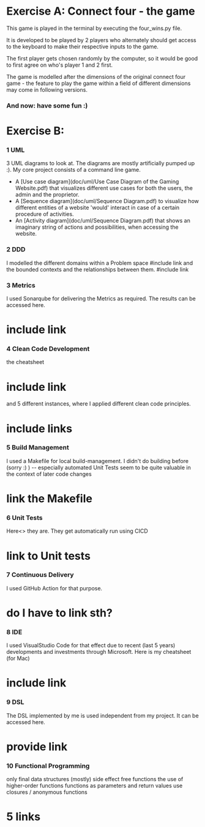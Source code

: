 # Exercise A: Connect four - the game

This game is played in the terminal by executing the four_wins.py file. 

It is developed to be played by 2 players who alternately should get access to the keyboard to make their respective inputs to the game. 

The first player gets chosen randomly by the computer, so it would be good to first agree on who's player 1 and 2 first.  

The game is modelled after the dimensions of the original connect four game - the feature to play the game within a field of different dimensions may come in following versions. 

### And now: have some fun :)

# Exercise B: 

### 1 UML
3 UML diagrams to look at. The diagrams are mostly artificially pumped up :). My core project consists of a command line game.

* A [Use case diagram](doc/uml/Use Case Diagram of the Gaming Website.pdf) that visualizes different use cases for both the users, the admin and the proprietor.
* A [Sequence diagram](doc/uml/Sequence Diagram.pdf) to visualize how different entities of a website 'would' interact in case of a certain procedure of activities.
* An [Activity diagram](doc/uml/Sequence Diagram.pdf) that shows an imaginary string of actions and possibilities, when accessing the website. 


### 2 DDD
I modelled the different domains within a Problem space 
#include link
and the bounded contexts and the relationships between them.
#include link

### 3 Metrics
I used Sonarqube for delivering the Metrics as required. The results can be accessed here.
# include link

### 4 Clean Code Development
the cheatsheet
# include link
and 5 different instances, where I applied different clean code principles.
# include links

### 5 Build Management
I used a Makefile for local build-management. I didn't do building before (sorry :) ) -- especially automated Unit Tests seem to be quite valuable in the context of later code changes
# link the Makefile

### 6 Unit Tests
Here<> they are. They get automatically run using CICD 
# link to Unit tests

### 7 Continuous Delivery
I used GitHub Action for that purpose. 
# do I have to link sth?

### 8 IDE
I used VisualStudio Code for that effect due to recent (last 5 years) developments and investments through Microsoft. 
Here is my cheatsheet (for Mac)
# include link

### 9 DSL
The DSL implemented by me is used independent from my project. It can be accessed here.
# provide link

### 10 Functional Programming
only final data structures
(mostly) side effect free functions
the use of higher-order functions
functions as parameters and return values
use closures / anonymous functions
# 5 links